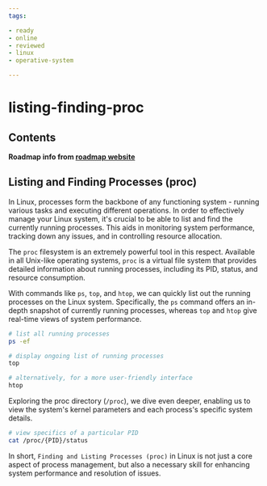 ```yaml
---
tags:

- ready
- online
- reviewed
- linux
- operative-system

---
```


# listing-finding-proc

## Contents

__Roadmap info from [roadmap website](https://roadmap.sh/linux/process-management/listing-finding-proc)__

## Listing and Finding Processes (proc)

In Linux, processes form the backbone of any functioning system - running various tasks and executing different operations. In order to effectively manage your Linux system, it's crucial to be able to list and find the currently running processes. This aids in monitoring system performance, tracking down any issues, and in controlling resource allocation.

The `proc` filesystem is an extremely powerful tool in this respect. Available in all Unix-like operating systems, `proc` is a virtual file system that provides detailed information about running processes, including its PID, status, and resource consumption.

With commands like `ps`, `top`, and `htop`, we can quickly list out the running processes on the Linux system. Specifically, the `ps` command offers an in-depth snapshot of currently running processes, whereas `top` and `htop` give real-time views of system performance.

```bash
# list all running processes
ps -ef 

# display ongoing list of running processes 
top

# alternatively, for a more user-friendly interface
htop
```

Exploring the proc directory (`/proc`), we dive even deeper, enabling us to view the system's kernel parameters and each process's specific system details.

```bash
# view specifics of a particular PID
cat /proc/{PID}/status
```

In short, `Finding and Listing Processes (proc)` in Linux is not just a core aspect of process management, but also a necessary skill for enhancing system performance and resolution of issues.
